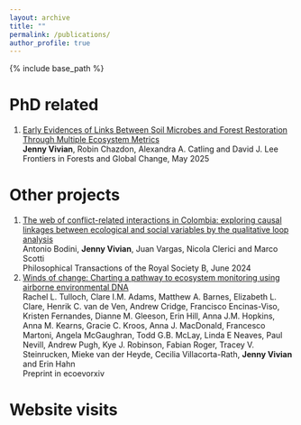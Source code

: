 ```yaml
---
layout: archive
title: ""
permalink: /publications/
author_profile: true
---
```



{% include base_path %}

PhD related
=========
1. [Early Evidences of Links Between Soil Microbes and Forest Restoration Through Multiple Ecosystem Metrics](https://www.frontiersin.org/journals/forests-and-global-change/articles/10.3389/ffgc.2025.1540513/full)                                                                                             
**Jenny Vivian**, Robin Chazdon, Alexandra A. Catling and David J. Lee                                                                                        
Frontiers in Forests and Global Change, May 2025

Other projects
========
1. [The web of conflict-related interactions in Colombia: exploring causal linkages between ecological and social variables by the qualitative loop analysis](https://royalsocietypublishing.org/doi/full/10.1098/rstb.2023.0165)                                             
Antonio Bodini, **Jenny Vivian**, Juan Vargas, Nicola Clerici and Marco Scotti                                                        
Philosophical Transactions of the Royal Society B, June 2024
2. [Winds of change: Charting a pathway to ecosystem monitoring using airborne environmental DNA](https://ecoevorxiv.org/repository/view/8711/)                              
Rachel L. Tulloch, Clare I.M. Adams, Matthew A. Barnes, Elizabeth L. Clare, Henrik C. van de Ven, Andrew Cridge, Francisco Encinas-Viso, Kristen Fernandes, Dianne M. Gleeson, Erin Hill, Anna J.M. Hopkins, Anna M. Kearns, Gracie C. Kroos, Anna J. MacDonald, Francesco Martoni, Angela McGaughran, Todd G.B. McLay, Linda E Neaves, Paul Nevill, Andrew Pugh, Kye J. Robinson, Fabian Roger, Tracey V. Steinrucken, Mieke van der Heyde, Cecilia Villacorta-Rath, **Jenny Vivian** and Erin Hahn                          
Preprint in ecoevorxiv

Website visits
=========
<script type='text/javascript' id='clustrmaps' src='//cdn.clustrmaps.com/map_v2.js?cl=ffffff&w=500&t=n&d=mYlvGMgZtNutq9Ne3EAA3c84i8wiRCqkit9gBMpc_08'></script>

